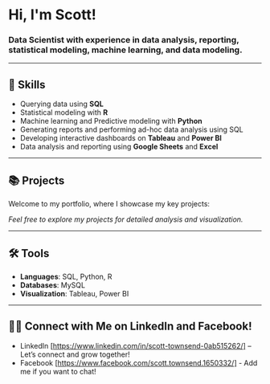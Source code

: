 # Hi, I'm Scott!
### Data Scientist with experience in data analysis, reporting, statistical modeling, machine learning, and data modeling.

---

## 💼 Skills
- Querying data using **SQL**
- Statistical modeling with **R**
- Machine learning and Predictive modeling with **Python**
- Generating reports and performing ad-hoc data analysis using SQL
- Developing interactive dashboards on **Tableau** and **Power BI**
- Data analysis and reporting using **Google Sheets** and **Excel**

---

## 📚 Projects
Welcome to my portfolio, where I showcase my key projects:



*Feel free to explore my projects for detailed analysis and visualization.*

---

## 🛠️ Tools
- **Languages**: SQL, Python, R
- **Databases**: MySQL
- **Visualization**: Tableau, Power BI

---

## 👋🏻 Connect with Me on LinkedIn and Facebook!
- LinkedIn [https://www.linkedin.com/in/scott-townsend-0ab515262/] – Let’s connect and grow together!
- Facebook [https://www.facebook.com/scott.townsend.1650332/] - Add me if you want to chat!


